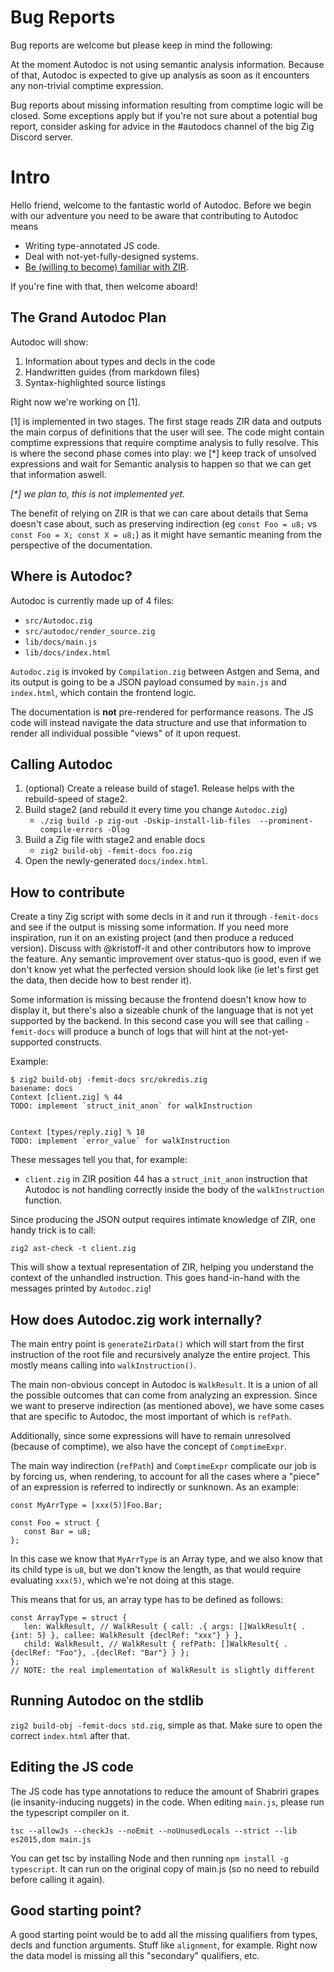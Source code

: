 # Bug Reports
Bug reports are welcome but please keep in mind the following:

At the moment Autodoc is not using semantic analysis information. 
Because of that, Autodoc is expected to give up analysis as soon as it encounters
any non-trivial comptime expression. 

Bug reports about missing information resulting from comptime logic will be closed.
Some exceptions apply but if you're not sure about a potential bug report, consider
asking for advice in the #autodocs channel of the big Zig Discord server.
 
# Intro
Hello friend, welcome to the fantastic world of Autodoc.
Before we begin with our adventure you need to be aware that contributing to Autodoc means
- Writing type-annotated JS code.
- Deal with not-yet-fully-designed systems.
- [Be (willing to become) familiar with ZIR](https://mitchellh.com/zig).

If you're fine with that, then welcome aboard!

## The Grand Autodoc Plan
Autodoc will show:
1. Information about types and decls in the code
2. Handwritten guides (from markdown files)
3. Syntax-highlighted source listings

Right now we're working on [1]. 

[1] is implemented in two stages.
The first stage reads ZIR data and outputs the main corpus of definitions that the user will see.
The code might contain comptime expressions that require comptime analysis to fully resolve.
This is where the second phase comes into play: we [*] keep track of unsolved expressions and wait
for Semantic analysis to happen so that we can get that information aswell.

*[\*] we plan to, this is not implemented yet.*


The benefit of relying on ZIR is that we can care about details that Sema doesn't case about, such as preserving indirection (eg `const Foo = u8;` vs `const Foo = X; const X = u8;`) as it might have semantic meaning from the perspective of the documentation.

## Where is Autodoc?

Autodoc is currently made up of 4 files:
- `src/Autodoc.zig`
- `src/autodoc/render_source.zig`
- `lib/docs/main.js`
- `lib/docs/index.html`

`Autodoc.zig` is invoked by `Compilation.zig` between Astgen and Sema, and its output is going to be a JSON payload consumed by `main.js` and `index.html`, which contain the frontend logic.

The documentation is **not** pre-rendered for performance reasons. The JS code will instead navigate the data structure and use that information to render all individual possible "views" of it upon request.

## Calling Autodoc

1. (optional) Create a release build of stage1. Release helps with the rebuild-speed of stage2.
2. Build stage2 (and rebuild it every time you change `Autodoc.zig`)
   - `./zig build -p zig-out -Dskip-install-lib-files  --prominent-compile-errors -Dlog` 
3. Build a Zig file with stage2 and enable docs
   - `zig2 build-obj -femit-docs foo.zig`
4. Open the newly-generated `docs/index.html`.

## How to contribute

Create a tiny Zig script with some decls in it and run it through `-femit-docs` and see if the output is missing some information. If you need more inspiration, run it on an existing project (and then produce a reduced version). Discuss with @kristoff-it and other contributors how to improve the feature. Any semantic improvement over status-quo is good, even if we don't know yet what the perfected version should look like (ie let's first get the data, then decide how to best render it).

Some information is missing because the frontend doesn't know how to display it, but there's also a sizeable chunk of the language that is not yet supported by the backend. In this second case you will see that calling `-femit-docs` will produce a bunch of logs that will hint at the not-yet-supported constructs.

Example:

```
$ zig2 build-obj -femit-docs src/okredis.zig
basename: docs
Context [client.zig] % 44
TODO: implement `struct_init_anon` for walkInstruction


Context [types/reply.zig] % 18
TODO: implement `error_value` for walkInstruction
```

These messages tell you that, for example: 
- `client.zig` in ZIR position 44 has a `struct_init_anon` instruction that Autodoc is not handling correctly inside the body of the `walkInstruction` function.

Since producing the JSON output requires intimate knowledge of ZIR, one handy trick is to call:

`zig2 ast-check -t client.zig`

This will show a textual representation of ZIR, helping you understand the context of the unhandled instruction.
This goes hand-in-hand with the messages printed by `Autodoc.zig`!

## How does Autodoc.zig work internally?

The main entry point is `generateZirData()` which will start from the first instruction of the root file and recursively analyze the entire project. This mostly means calling into `walkInstruction()`.

The main non-obvious concept in Autodoc is `WalkResult`. It is a union of all the possible outcomes that can come from analyzing an expression. Since we want to preserve indirection (as mentioned above), we have some cases that are specific to Autodoc, the most important of which is `refPath`.

Additionally, since some expressions will have to remain unresolved (because of comptime), we also have the concept of `ComptimeExpr`. 

The main way indirection (`refPath`) and `ComptimeExpr` complicate our job is by forcing us, when rendering, to account for all the cases where a "piece" of an expression is referred to indirectly or sunknown. As an example:

```zig
const MyArrType = [xxx(5)]Foo.Bar;

const Foo = struct {
   const Bar = u8;
};

```

In this case we know that `MyArrType` is an Array type, and we also know that its child type is `u8`, but we don't know the length, as that would require evaluating `xxx(5)`, which we're not doing at this stage.

This means that for us, an array type has to be defined as follows:

```zig
const ArrayType = struct {
   len: WalkResult, // WalkResult { call: .{ args: []WalkResult{ .{int: 5} }, callee: WalkResult {declRef: "xxx"} } }, 
   child: WalkResult, // WalkResult { refPath: []WalkResult{ .{declRef: "Foo"}, .{declRef: "Bar"} } };
};
// NOTE: the real implementation of WalkResult is slightly different
```

## Running Autodoc on the stdlib
`zig2 build-obj -femit-docs std.zig`, simple as that. Make sure to open the correct `index.html` after that.

## Editing the JS code
The JS code has type annotations to reduce the amount of Shabriri grapes (ie insanity-inducing nuggets) in the code.
When editing `main.js`, please run the typescript compiler on it.

`tsc --allowJs --checkJs --noEmit --noUnusedLocals --strict --lib es2015,dom main.js`

You can get tsc by installing Node and then running `npm install -g typescript`.
It can run on the original copy of main.js (so no need to rebuild before calling it again).

## Good starting point?
A good starting point would be to add all the missing qualifiers from types, decls and function arguments. Stuff like `alignment`, for example. Right now the data model is missing all this "secondary" qualifiers, etc.




